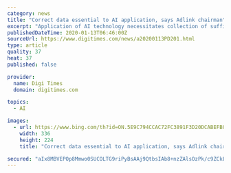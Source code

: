 ```yaml
---
category: news
title: "Correct data essential to AI application, says Adlink chairman"
excerpt: "Application of AI technology necessitates collection of sufficient data that are relevant in terms of time, place and purpose of application, according to Jim Liu, chairman and CEO for edge computing solution provider Adlink Technology. AI-based smart solutions are based on modeling using machine learning and the accuracy for modeling hinges on ..."
publishedDateTime: 2020-01-13T06:46:00Z
sourceUrl: https://www.digitimes.com/news/a20200113PD201.html
type: article
quality: 37
heat: 37
published: false

provider:
  name: Digi Times
  domain: digitimes.com

topics:
  - AI

images:
  - url: https://www.bing.com/th?id=ON.5E9C794CCAC72FC3891F3D20DCABEFB0
    width: 336
    height: 224
    title: "Correct data essential to AI application, says Adlink chairman"

secured: "aIx8MBVEPOp8Mmwo0SUCOLTG9riPyBsAAj9QtbsIAb8+nzZAlsOzPk/c9ZCkL5x+Xq1ERA73CqeHvya6o1h0Iin8K9gffJDqcrXX1ck8XNGkg9CUKAwPLnVePv/p7Kk8aigBO9nHx1aWLLi33QYFDY0dYugM/wltLqezzcOGxIfMlzkFyBAwWGKb7G1N/NmqdD+DfkY5N9FPS4mcamSb89PaaY1MPijx9UvdJVbR/q0oj3HfnWVTlwp/Q8O9gJbfH9lai8mrr+2v+V7FuT7CBQ==;+SWl3CE8VqDzQlSc6803WA=="
---
```


